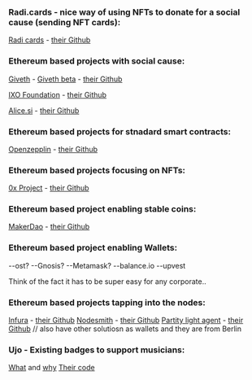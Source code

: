 ### Radi.cards - nice way of using NFTs to donate for a social cause (sending NFT cards):

[Radi cards](https://radi.cards) - [their Github](https://github.com/RadiCards/radi.cards)

### Ethereum based projects with social cause:

[Giveth](https://giveth.io) - [Giveth beta](https://beta.giveth.io/) - [their Github](https://github.com/Giveth)

[IXO Foundation](http://ixo.foundation/) - [their Github](https://github.com/ixofoundation/)

[Alice.si](https://alice.si) - [their Github](https://github.com/alice-si)

### Ethereum based projects for stnadard smart contracts:

[Openzepplin](https://openzeppelin.org/) - [their Github](https://github.com/OpenZeppelin/)

### Ethereum based projects focusing on NFTs:

[0x Project](http://0x.org) - [their Github](https://github.com/0xProject/) 

### Ethereum based project enabling stable coins:

[MakerDao](https://makerdao.com) - [their Github](https://github.com/makerdao)

### Ethereum based project enabling Wallets:

--ost?
--Gnosis?
--Metamask?
--balance.io
--upvest

Think of the fact it has to be super easy for any corporate..

### Ethereum based projects tapping into the nodes:

[Infura](https://infura.io) - [their Github](https://github.com/infura)
[Nodesmith](https://nodesmith.io) - [their Github](https://github.com/nodesmith)
[Partity light agent](https://www.parity.io/technologies/) - [their Github](https://github.com/paritytech/js-libs/tree/master/packages/light.js) // also have other solutiosn as wallets and they are from Berlin



### Ujo - Existing badges to support musicians:
[What](https://blog.ujomusic.com/the-ego-badge-a54b53561abf) and [why](https://blog.ujomusic.com/supporting-musicians-introducing-digital-collectible-patronage-badges-72758d20734d)
[Their code](https://github.com/UjoTeam/contracts-badges)

